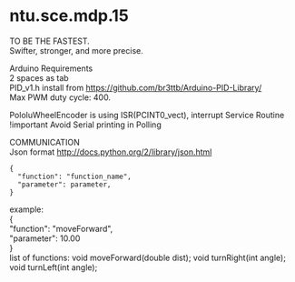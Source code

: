 ntu.sce.mdp.15
==============
TO BE THE FASTEST.  
Swifter, stronger, and more precise.  

Arduino Requirements  
2 spaces as tab  
PID_v1.h install from https://github.com/br3ttb/Arduino-PID-Library/  
Max PWM duty cycle: 400.  

PololuWheelEncoder is using ISR(PCINT0_vect), interrupt Service Routine  
!important Avoid Serial printing in Polling

COMMUNICATION  
Json format  http://docs.python.org/2/library/json.html  
```
{  
  "function": "function_name",  
  "parameter": parameter,  
}  
```
example:  
{  
  "function": "moveForward",  
  "parameter": 10.00  
}  
list of functions: void moveForward(double dist); void turnRight(int angle); void turnLeft(int angle);  
